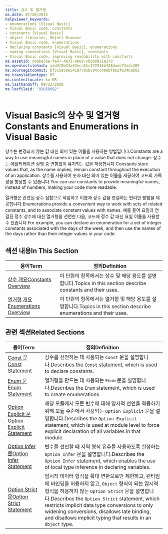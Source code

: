 ```yaml
---
title: 상수 및 열거형
ms.date: 07/20/2015
helpviewer_keywords:
- enumerations [Visual Basic]
- Visual Basic code, constants
- constants [Visual Basic]
- object libraries, Object Browser
- Visual Basic code, enumerations
- declaring constants [Visual Basic], enumerations
- naming conventions [Visual Basic], constants
- Visual Basic code, improving readability with constants
ms.assetid: c8aba36e-fa47-4a33-8b68-cb2009218270
ms.openlocfilehash: aad4f8b24a43ecc51c372916b438daee72adc405
ms.sourcegitcommit: bf5c5850654187705bc94cc40ebfb62fe346ab02
ms.translationtype: MT
ms.contentlocale: ko-KR
ms.lasthandoff: 09/23/2020
ms.locfileid: "91058692"
---
```

# <a name="constants-and-enumerations-in-visual-basic"></a><span data-ttu-id="87911-102">Visual Basic의 상수 및 열거형</span><span class="sxs-lookup"><span data-stu-id="87911-102">Constants and Enumerations in Visual Basic</span></span>

<span data-ttu-id="87911-103">상수는 변경되지 않는 값 대신 의미 있는 이름을 사용하는 방법입니다.</span><span class="sxs-lookup"><span data-stu-id="87911-103">Constants are a way to use meaningful names in place of a value that does not change.</span></span> <span data-ttu-id="87911-104">상수는 애플리케이션 실행 중 변함없이 유지되는 값을 저장합니다.</span><span class="sxs-lookup"><span data-stu-id="87911-104">Constants store values that, as the name implies, remain constant throughout the execution of an application.</span></span> <span data-ttu-id="87911-105">상수를 사용하여 숫자 대신 의미 있는 이름을 제공하여 코드의 가독성을 향상할 수 있습니다.</span><span class="sxs-lookup"><span data-stu-id="87911-105">You can use constants to provide meaningful names, instead of numbers, making your code more readable.</span></span>  
  
 <span data-ttu-id="87911-106">열거형은 관련된 상수 집합으로 작업하고 이름과 상수 값을 연결하는 편리한 방법을 제공합니다.</span><span class="sxs-lookup"><span data-stu-id="87911-106">Enumerations provide a convenient way to work with sets of related constants, and to associate constant values with names.</span></span> <span data-ttu-id="87911-107">예를 들어 요일과 연결된 정수 상수에 대한 열거형을 선언한 다음, 코드에 정수 값 대신 요일 이름을 사용할 수 있습니다.</span><span class="sxs-lookup"><span data-stu-id="87911-107">For example, you can declare an enumeration for a set of integer constants associated with the days of the week, and then use the names of the days rather than their integer values in your code.</span></span>  
  
## <a name="in-this-section"></a><span data-ttu-id="87911-108">섹션 내용</span><span class="sxs-lookup"><span data-stu-id="87911-108">In This Section</span></span>  
  
|<span data-ttu-id="87911-109">용어</span><span class="sxs-lookup"><span data-stu-id="87911-109">Term</span></span>|<span data-ttu-id="87911-110">정의</span><span class="sxs-lookup"><span data-stu-id="87911-110">Definition</span></span>|  
|---|---|  
|[<span data-ttu-id="87911-111">상수 개요</span><span class="sxs-lookup"><span data-stu-id="87911-111">Constants Overview</span></span>](constants-overview.md)|<span data-ttu-id="87911-112">이 단원의 항목에서는 상수 및 해당 용도를 설명합니다.</span><span class="sxs-lookup"><span data-stu-id="87911-112">Topics in this section describe constants and their uses.</span></span>|  
|[<span data-ttu-id="87911-113">열거형 개요</span><span class="sxs-lookup"><span data-stu-id="87911-113">Enumerations Overview</span></span>](enumerations-overview.md)|<span data-ttu-id="87911-114">이 단원의 항목에서는 열거형 및 해당 용도를 설명합니다.</span><span class="sxs-lookup"><span data-stu-id="87911-114">Topics in this section describe enumerations and their uses.</span></span>|  
  
## <a name="related-sections"></a><span data-ttu-id="87911-115">관련 섹션</span><span class="sxs-lookup"><span data-stu-id="87911-115">Related Sections</span></span>  
  
|<span data-ttu-id="87911-116">용어</span><span class="sxs-lookup"><span data-stu-id="87911-116">Term</span></span>|<span data-ttu-id="87911-117">정의</span><span class="sxs-lookup"><span data-stu-id="87911-117">Definition</span></span>|  
|---|---|  
|[<span data-ttu-id="87911-118">Const 문</span><span class="sxs-lookup"><span data-stu-id="87911-118">Const Statement</span></span>](../../../language-reference/statements/const-statement.md)|<span data-ttu-id="87911-119">상수를 선언하는 데 사용되는 `Const` 문을 설명합니다.</span><span class="sxs-lookup"><span data-stu-id="87911-119">Describes the `Const` statement, which is used to declare constants.</span></span>|  
|[<span data-ttu-id="87911-120">Enum 문</span><span class="sxs-lookup"><span data-stu-id="87911-120">Enum Statement</span></span>](../../../language-reference/statements/enum-statement.md)|<span data-ttu-id="87911-121">열거형을 만드는 데 사용되는 `Enum` 문을 설명합니다.</span><span class="sxs-lookup"><span data-stu-id="87911-121">Describes the `Enum` statement, which is used to create enumerations.</span></span>|  
|[<span data-ttu-id="87911-122">Option Explicit 문</span><span class="sxs-lookup"><span data-stu-id="87911-122">Option Explicit Statement</span></span>](../../../language-reference/statements/option-explicit-statement.md)|<span data-ttu-id="87911-123">해당 모듈에서 모든 변수에 대해 명시적 선언을 적용하기 위해 모듈 수준에서 사용되는 `Option Explicit` 문을 설명합니다.</span><span class="sxs-lookup"><span data-stu-id="87911-123">Describes the `Option Explicit` statement, which is used at module level to force explicit declaration of all variables in that module.</span></span>|  
|[<span data-ttu-id="87911-124">Option Infer 문</span><span class="sxs-lookup"><span data-stu-id="87911-124">Option Infer Statement</span></span>](../../../language-reference/statements/option-infer-statement.md)|<span data-ttu-id="87911-125">변수를 선언할 때 지역 형식 유추를 사용하도록 설정하는 `Option Infer` 문을 설명합니다.</span><span class="sxs-lookup"><span data-stu-id="87911-125">Describes the `Option Infer` statement, which enables the use of local type inference in declaring variables.</span></span>|  
|[<span data-ttu-id="87911-126">Option Strict 문</span><span class="sxs-lookup"><span data-stu-id="87911-126">Option Strict Statement</span></span>](../../../language-reference/statements/option-strict-statement.md)|<span data-ttu-id="87911-127">암시적 데이터 형식을 확대 변환으로만 제한하고, 런타임에 바인딩을 허용하지 않고, `Object` 형식이 되는 암시적 형식을 허용하지 않는 `Option Strict` 문을 설명합니다.</span><span class="sxs-lookup"><span data-stu-id="87911-127">Describes the `Option Strict` statement, which restricts implicit data type conversions to only widening conversions, disallows late binding, and disallows implicit typing that results in an `Object` type.</span></span>|
